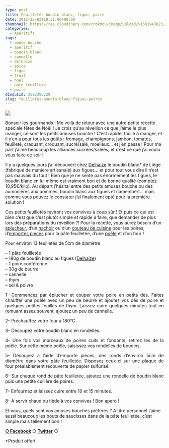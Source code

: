 ```yaml
---
type: post
title: Feuilletés boudin blanc, figue, poire
date: 2012-12-03T18:31:00+00:00
thumbnail: https://res.cloudinary.com/crokmou/image/upload/v1501943823/20121203_amuse_bouche_noel_boudin_blanc_figue_poire_cannelle_thym_0017.jpg
categories: 
  - Apéritifs
tags: 
  - amuse bouche
  - aperitif
  - boudin blanc
  - cannelle
  - delhaize
  - epice
  - figue
  - fruit
  - noel
  - pate feuillete
  - poire
disqusId: 3592393229
slug: feuilletes-boudin-blanc-figues-poires
---
```


[![](http://www.crokmou.com/wp-content/uploads/2012/12/20121203_amuse_bouche_noel_boudin_blanc_figue_poire_cannelle_thym_0017_bann-300x1791-300x179.jpg)](http://www.crokmou.com/wp-content/uploads/2012/12/20121203_amuse_bouche_noel_boudin_blanc_figue_poire_cannelle_thym_0017_bann-300x1791.jpg)

Bonsoir les gourmands ! Me voilà de retour avec une autre petite recette spéciale fêtes de Noël ! Je crois qu’au réveillon ce que j’aime le plus manger, ce sont les petits amuses bouche ! C’est rapide, facile à manger, et il y’en a pour tous les goûts : fromage, champignons, jambon, tomates, feuilleté, craquant, croquant, sucré/salé, moelleux… et j’en passe ! Pour ma part j’aime beaucoup les alliances sucrées/salées, et c’est ce que j’ai voulu vous faire ce soir !

Il y a quelques jours j’ai découvert chez [Delhaize](http://fr.delhaize.be/) le boudin blanc* de Liège (fabriqué de manière artisanale) aux figues… et pour tout vous dire il n’est pas mauvais du tout ! Bien que je ne sente pas énormément les figues, le boudin blanc en lui même est vraiment bon et de bonne qualité (comptez 10,95€/kilo). Au départ j’hésitai entre des petits amuses bouche ou des aumonières aux pommes, boudin blanc aux figues et camembert… mais comme vous pouvez le constater j’ai finalement opté pour la première solution !

Ces petits feuilletés raviront vos convives à coup sûr ! Et puis ce qui est bien c’est que c’est plutôt simple et rapide à faire, que demander de plus lors des préparations du réveillon ?! Pour la recette, vous aurez besoin d’un [éplucheur](http://www.rueducommerce.fr/m/pl/malid:43774618), d’un [hachoir](http://www.rueducommerce.fr/m/pl/malid:9633606) ou d’un [couteau de cuisine](http://www.rueducommerce.fr/m/pl/malid:12468606) pour les poires, d’[emportes pieces](http://www.rueducommerce.fr/m/pl/malid:43774610) pour la pâte feuilletée, d’une [poêle](http://www.rueducommerce.fr/m/pl/malid:4769951) et d’un four !

Pour environ 13 feuilletés de 5cm de diamètre

– 1 pâte feuilletée  
– 180g de boudin blanc au figues ([Delhaize](http://fr.delhaize.be/))  
– 1 poire conférence  
– 30g de beurre  
– cannelle  
– thym  
– sel & poivre

<div style="text-align: justify;">1- Commencez par éplucher et couper votre poire en petits dès. Faites chauffer une poêle avec un peu de beurre et ajoutez vos dès de poire et quelques petites feuilles de thym. Laissez cuire quelques minutes tout en remuant assez souvent, ajoutez un peu de cannelle.

2- Préchauffez votre four à 180°C

3- Découpez votre boudin blanc en rondelles.

4- Une fois vos morceaux de poires cuits et fondants, retirez les de la poêle. Sur cette meme poêle, saisissez vos rondelles de boudins.

5- Découpez à l’aide d’emporte pièces, des ronds d’environ 5cm de diamètre dans votre pâte feuilletée. Disposez ceux-ci sur une plaque de four préalablement recouverte de papier sulfurisé.

6- Sur chaque rond de pâte feuilletée, ajoutez une rondelle de boudin blanc puis une petite cuillère de poires.

7- Enfournez et laissez cuire entre 10 et 15 minutes.

8- A servir chaud ou tiède à vos convives ! Bon apero !

</div>

Et vous, quels sont vos amuses bouches préférés ? A titre personnel j’aime aussi beaucoup les bouts de saucisses dans de la pâte feuilletée, c’est simple mais tellement bon !

[**○<span style="font-size: xx-small; margin: 0px; outline: 0px; padding: 0px;"><span style="font-family: Arial, Helvetica, sans-serif; margin: 0px; outline: 0px; padding: 0px;"> </span></span>Facebook**](https://www.facebook.com/pages/CroKMou/148093255259077) ○ [**Twitter**](https://twitter.com/Crokmou) ○  

*Produit offert


